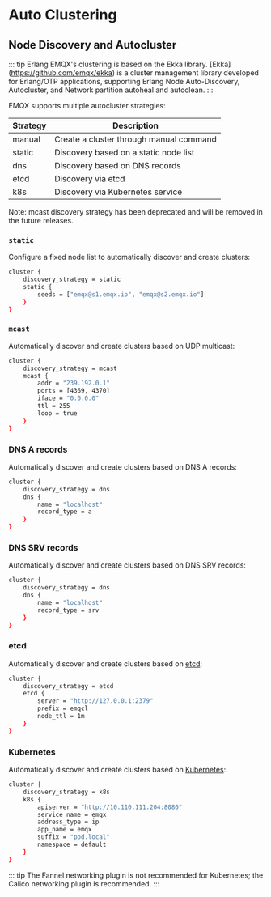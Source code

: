 # Auto Clustering

## Node Discovery and Autocluster

::: tip Erlang
EMQX's clustering is based on the Ekka library.
[Ekka] (https://github.com/emqx/ekka) is a cluster management library developed for
Erlang/OTP applications, supporting Erlang Node Auto-Discovery, Autocluster, and
Network partition autoheal and autoclean.
:::

EMQX supports multiple autocluster strategies:

| Strategy | Description                             |
|----------|-----------------------------------------|
| manual   | Create a cluster through manual command |
| static   | Discovery based on a static node list   |
| dns      | Discovery based on DNS records          |
| etcd     | Discovery via etcd                      |
| k8s      | Discovery via Kubernetes service        |

Note: mcast discovery strategy has been deprecated and will be removed in the future releases.

### `static`
Configure a fixed node list to automatically discover and create clusters:

```bash
cluster {
    discovery_strategy = static
    static {
        seeds = ["emqx@s1.emqx.io", "emqx@s2.emqx.io"]
    }
}
```

### `mcast`

Automatically discover and create clusters based on UDP multicast:

```bash
cluster {
    discovery_strategy = mcast
    mcast {
        addr = "239.192.0.1"
        ports = [4369, 4370]
        iface = "0.0.0.0"
        ttl = 255
        loop = true
    }
}
```

### DNS A records

Automatically discover and create clusters based on DNS A records:

```bash
cluster {
    discovery_strategy = dns
    dns {
        name = "localhost"
        record_type = a
    }
}
```

### DNS SRV records

Automatically discover and create clusters based on DNS SRV records:

```bash
cluster {
    discovery_strategy = dns
    dns {
        name = "localhost"
        record_type = srv
    }
}
```

### etcd

Automatically discover and create clusters based on [etcd](https://coreos.com/etcd/):

```bash
cluster {
    discovery_strategy = etcd
    etcd {
        server = "http://127.0.0.1:2379"
        prefix = emqcl
        node_ttl = 1m
    }
}
```

### Kubernetes

Automatically discover and create clusters based on [Kubernetes](https://kubernetes.io/):

```bash
cluster {
    discovery_strategy = k8s
    k8s {
        apiserver = "http://10.110.111.204:8080"
        service_name = emqx
        address_type = ip
        app_name = emqx
        suffix = "pod.local"
        namespace = default
    }
}
```

::: tip
The Fannel networking plugin is not recommended for Kubernetes; the Calico networking plugin is recommended.
:::
